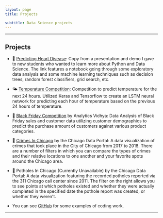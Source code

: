 ```yaml
---
layout: page
title: Projects

subtitle: Data Science projects
---
```


---------------

## Projects

*   &#128147; [Predicting Heart Disease](https://www.shahbazsyed.com/heartdisease): Copy from a presentation and demo I gave to new students who wanted to learn more about Python and Data Science. The link features a notebook going through some exploratory data analysis and some machine learning techniques such as decision trees, random forest classifiers, grid search, etc.

*   &#127780; [Temperature Competition](https://www.shahbazsyed.com/temp): Competition to predict temperature for the next 24 hours. Utilized Keras and Tensorflow to create an LSTM neural network for predicting each hour of temperature based on the previous 24 hours of temperature.

*   &#128184; [Black Friday Competition](https://www.shahbazsyed.com/Black_Friday) by Analytics Vidhya: Data Analysis of Black Friday sales and customer data utilizing customer demographics to predict the purchase amount of customers against various product categories.

*   &#128110; [Crimes In Chicago](https://www.shahbazsyed.com/crimes) by the Chicago Data Portal: A data visualization of crimes that took place in the City of Chicago from 2017 to 2018. There are a number of filters in which you can compare the types of crimes and their relative locations to one another and your favorite spots around the Chicago area.

*   &#128679; Potholes In Chicago (Currently Unavailable) by the Chicago Data Portal: A data visualization featuring the recorded potholes reported via the 311 Chicago call center since 2011. The filter on the right allows you to see points at which potholes existed and whether they were actually completed in the specified date the pothole report was created, or whether they weren't.

* You can see [GitHub](https://github.com/shasye1) for some examples of coding work.


---
